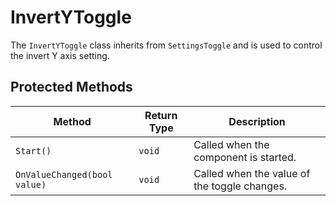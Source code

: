 # InvertYToggle

The `InvertYToggle` class inherits from `SettingsToggle` and is used to control the invert Y axis setting.

## Protected Methods

| Method               | Return Type | Description                                      |
| -------------------- | ----------- | ------------------------------------------------ |
| `Start()`            | `void`      | Called when the component is started.            |
| `OnValueChanged(bool value)` | `void` | Called when the value of the toggle changes.     |
